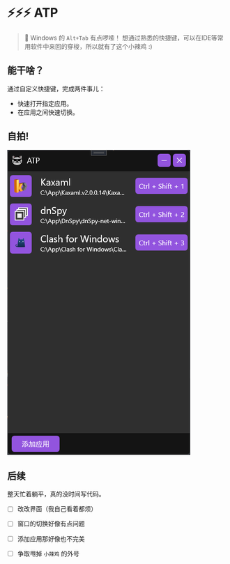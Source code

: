 # :zap::zap::zap: ATP

> :full_moon_with_face: Windows 的 `Alt+Tab` 有点啰嗦！
> 想通过熟悉的快捷键，可以在IDE等常用软件中来回的穿梭，所以就有了这个小辣鸡 :)

## 能干啥？

通过自定义快捷键，完成两件事儿：
* 快速打开指定应用。
* 在应用之间快速切换。

## 自拍!

![123](images/ss1.png)

## 后续

整天忙着躺平，真的没时间写代码。

- [ ] 改改界面（我自己看着都烦）
- [ ] 窗口的切换好像有点问题
- [ ] 添加应用那好像也不完美
- [ ] 争取甩掉 `小辣鸡` 的外号

